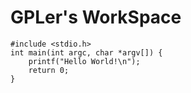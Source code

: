 # GPLer's WorkSpace
```
#include <stdio.h>
int main(int argc, char *argv[]) {
    printf("Hello World!\n");
    return 0;
}
```
